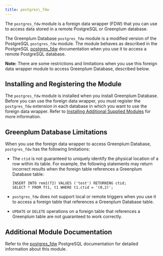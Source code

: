 ```yaml
---
title: postgres\_fdw 
---
```


The `postgres_fdw` module is a foreign data wrapper \(FDW\) that you can use to access data stored in a remote PostgreSQL or Greenplum database.

The Greenplum Database `postgres_fdw` module is a modified version of the PostgreSQL `postgres_fdw` module. The module behaves as described in the PostgreSQL [postgres\_fdw](https://www.postgresql.org/docs/9.4/postgres-fdw.html) documentation when you use it to access a remote PostgreSQL database.

**Note:** There are some restrictions and limitations when you use this foreign data wrapper module to access Greenplum Database, described below.

## <a id="topic_reg"></a>Installing and Registering the Module 

The `postgres_fdw` module is installed when you install Greenplum Database. Before you can use the foreign data wrapper, you must register the `postgres_fdw` extension in each database in which you want to use the foreign data wrapper. Refer to [Installing Additional Supplied Modules](../../install_guide/install_modules.html) for more information.

## <a id="topic_gp_limit"></a>Greenplum Database Limitations 

When you use the foreign data wrapper to access Greenplum Database, `postgres_fdw` has the following limitations:

-   The `ctid` is not guaranteed to uniquely identify the physical location of a row within its table. For example, the following statements may return incorrect results when the foreign table references a Greenplum Database table:

    ```
    INSERT INTO rem1(f2) VALUES ('test') RETURNING ctid;
    SELECT * FROM ft1, t1 WHERE t1.ctid = '(0,2)'; 
    ```

-   `postgres_fdw` does not support local or remote triggers when you use it to access a foreign table that references a Greenplum Database table.
-   `UPDATE` or `DELETE` operations on a foreign table that references a Greenplum table are not guaranteed to work correctly.

## <a id="topic_info"></a>Additional Module Documentation 

Refer to the [postgres\_fdw](https://www.postgresql.org/docs/9.4/postgres-fdw.html) PostgreSQL documentation for detailed information about this module.

